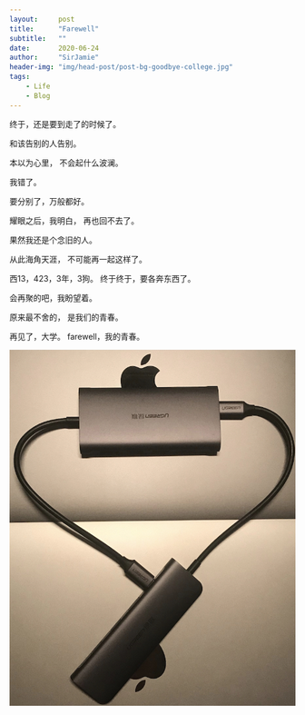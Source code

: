 ```yaml
---
layout:     post
title:      "Farewell"
subtitle:   ""
date:       2020-06-24
author:     "SirJamie"
header-img: "img/head-post/post-bg-goodbye-college.jpg"
tags:
    - Life
    - Blog
---
```


终于，还是要到走了的时候了。

和该告别的人告别。

本以为心里，
不会起什么波澜。

我错了。

要分别了，万般都好。

耀眼之后，我明白，
再也回不去了。

果然我还是个念旧的人。

从此海角天涯，
不可能再一起这样了。

西13，423，3年，3狗。
终于终于，要各奔东西了。

会再聚的吧，我盼望着。

原来最不舍的，
是我们的青春。

再见了，大学。
farewell，我的青春。

![love](../img/in-post/post-goodbye-college.jpg)

